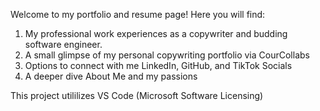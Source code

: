 Welcome to my portfolio and resume page! Here you will find:

1. My professional work experiences as a copywriter and budding software engineer.
2. A small glimpse of my personal copywriting portfolio via CourCollabs
3. Options to connect with me LinkedIn, GitHub, and TikTok Socials
4. A deeper dive About Me and my passions

This project utililizes VS Code (Microsoft Software Licensing)